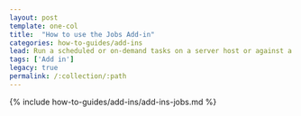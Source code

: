 ```yaml
---
layout: post
template: one-col
title:  "How to use the Jobs Add-in"
categories: how-to-guides/add-ins
lead: Run a scheduled or on-demand tasks on a server host or against a docker service
tags: ['Add in']
legacy: true
permalink: /:collection/:path
---
```


{% include how-to-guides/add-ins/add-ins-jobs.md %}